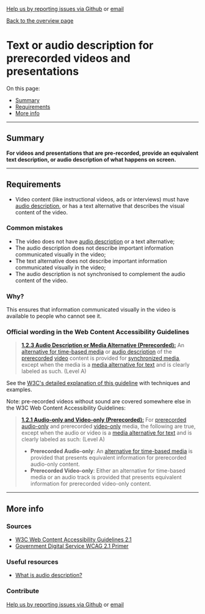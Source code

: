 [Help us by reporting issues via Github](https://github.com/theappbusiness/accessibility-guidelines) or [email](mailto:jeanfrancois@theappbusiness.com)

[Back to the overview page](./../README.md)

# Text or audio description for prerecorded videos and presentations

On this page:
* [Summary](#summary)
* [Requirements](#requirements)
* [More info](#more-info)

---

## Summary

**For videos and presentations that are pre-recorded, provide an equivalent text description, or audio description of what happens on screen.**

---

## Requirements

* Video content (like instructional videos, ads or interviews) must have [audio description](https://www.w3.org/TR/UNDERSTANDING-WCAG20/media-equiv-audio-desc.html#audiodescdef), or has a text alternative that describes the visual content of the video.

### Common mistakes

* The video does not have [audio description](https://www.w3.org/TR/UNDERSTANDING-WCAG20/media-equiv-audio-desc.html#audiodescdef) or a text alternative;
* The audio description does not describe important information communicated visually in the video;
* The text alternative does not describe important information communicated visually in the video;
* The audio description is not synchronised to complement the audio content of the video.

### Why?

This ensures that information communicated visually in the video is available to people who cannot see it.

### Official wording in the Web Content Accessibility Guidelines

> [**1.2.3 Audio Description or Media Alternative (Prerecorded):**](https://www.w3.org/TR/UNDERSTANDING-WCAG20/media-equiv-audio-desc.html) An [alternative for time-based media](https://www.w3.org/TR/UNDERSTANDING-WCAG20/media-equiv-audio-desc.html#alt-time-based-mediadef) or [audio description](https://www.w3.org/TR/UNDERSTANDING-WCAG20/media-equiv-audio-desc.html#audiodescdef) of the [prerecorded](https://www.w3.org/TR/UNDERSTANDING-WCAG20/media-equiv-audio-desc.html#prerecordeddef) [video](https://www.w3.org/TR/UNDERSTANDING-WCAG20/media-equiv-audio-desc.html#videodef) content is provided for [synchronized media](https://www.w3.org/TR/UNDERSTANDING-WCAG20/media-equiv-audio-desc.html#synchronizedmediadef), except when the media is a [media alternative for text](https://www.w3.org/TR/UNDERSTANDING-WCAG20/media-equiv-audio-desc.html#multimedia-alt-textdef) and is clearly labeled as such. (Level A)

See the [W3C's detailed explanation of this guideline](https://www.w3.org/TR/UNDERSTANDING-WCAG20/media-equiv-audio-desc.html) with techniques and examples.

Note: pre-recorded videos without sound are covered somewhere else in the W3C Web Content Accessibility Guidelines:

> [**1.2.1 Audio-only and Video-only (Prerecorded):**](https://www.w3.org/TR/UNDERSTANDING-WCAG20/content-structure-separation-programmatic.html) For [prerecorded](https://www.w3.org/TR/UNDERSTANDING-WCAG20/media-equiv-av-only-alt.html#prerecordeddef) [audio-only](https://www.w3.org/TR/UNDERSTANDING-WCAG20/media-equiv-av-only-alt.html#audio-onlydef) and prerecorded [video-only](https://www.w3.org/TR/UNDERSTANDING-WCAG20/media-equiv-av-only-alt.html#video-onlydef) media, the following are true, except when the audio or video is a [media alternative for text](https://www.w3.org/TR/UNDERSTANDING-WCAG20/media-equiv-av-only-alt.html#multimedia-alt-textdef) and is clearly labeled as such: (Level A)
>
> * **Prerecorded Audio-only**: An [alternative for time-based media](https://www.w3.org/TR/UNDERSTANDING-WCAG20/media-equiv-av-only-alt.html#alt-time-based-mediadef) is provided that presents equivalent information for prerecorded audio-only content.
> * **Prerecorded Video-only**: Either an alternative for time-based media or an audio track is provided that presents equivalent information for prerecorded video-only content.

---

## More info

### Sources

* [W3C Web Content Accessibility Guidelines 2.1](https://www.w3.org/TR/WCAG21/)
* [Government Digital Service WCAG 2.1 Primer](https://alphagov.github.io/wcag-primer/)

### Useful resources

* [What is audio description?](https://www.nomensa.com/blog/2010/what-is-audio-description)

### Contribute

[Help us by reporting issues via Github](https://github.com/theappbusiness/accessibility-guidelines) or [email](mailto:jeanfrancois@theappbusiness.com)
